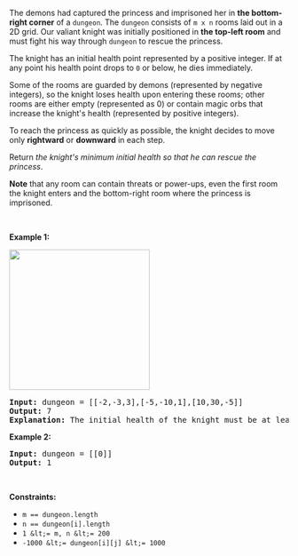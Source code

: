 The demons had captured the princess and imprisoned her in __the bottom-right corner__ of a `` dungeon ``. The `` dungeon `` consists of `` m x n `` rooms laid out in a 2D grid. Our valiant knight was initially positioned in __the top-left room__ and must fight his way through `` dungeon `` to rescue the princess.

The knight has an initial health point represented by a positive integer. If at any point his health point drops to `` 0 `` or below, he dies immediately.

Some of the rooms are guarded by demons (represented by negative integers), so the knight loses health upon entering these rooms; other rooms are either empty (represented as 0) or contain magic orbs that increase the knight's health (represented by positive integers).

To reach the princess as quickly as possible, the knight decides to move only __rightward__ or __downward__ in each step.

Return _the knight's minimum initial health so that he can rescue the princess_.

__Note__ that any room can contain threats or power-ups, even the first room the knight enters and the bottom-right room where the princess is imprisoned.

&nbsp;

__Example 1:__

<img alt="" src="https://assets.leetcode.com/uploads/2021/03/13/dungeon-grid-1.jpg" style="width: 253px; height: 253px;"/>

<pre>
<strong>Input:</strong> dungeon = [[-2,-3,3],[-5,-10,1],[10,30,-5]]
<strong>Output:</strong> 7
<strong>Explanation:</strong> The initial health of the knight must be at least 7 if he follows the optimal path: RIGHT-&gt; RIGHT -&gt; DOWN -&gt; DOWN.
</pre>

__Example 2:__

<pre>
<strong>Input:</strong> dungeon = [[0]]
<strong>Output:</strong> 1
</pre>

&nbsp;

__Constraints:__

*   `` m == dungeon.length ``
*   `` n == dungeon[i].length ``
*   `` 1 &lt;= m, n &lt;= 200 ``
*   `` -1000 &lt;= dungeon[i][j] &lt;= 1000 ``